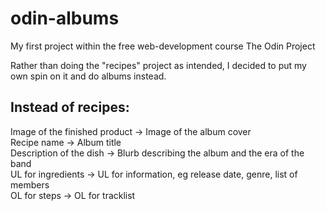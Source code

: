 # odin-albums
My first project within the free web-development course The Odin Project

Rather than doing the "recipes" project as intended, I decided to put my own spin on it and do albums instead.
  
  
## Instead of recipes:
Image of the finished product -> Image of the album cover   
Recipe name -> Album title    
Description of the dish -> Blurb describing the album and the era of the band  
UL for ingredients -> UL for information, eg release date, genre, list of members   
OL for steps -> OL for tracklist  
